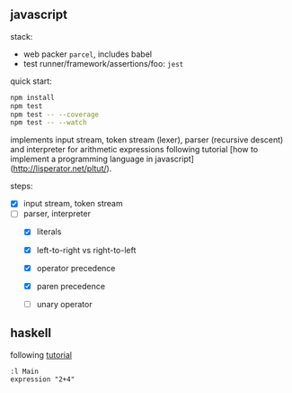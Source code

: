 ## javascript

stack:
-   web packer `parcel`, includes babel
-   test runner/framework/assertions/foo: `jest`

quick start:
```sh
npm install
npm test
npm test -- --coverage
npm test -- --watch
```

implements input stream, token stream (lexer), parser (recursive descent)
and interpreter for arithmetic expressions following tutorial
[how to implement a programming language in javascript]
(http://lisperator.net/pltut/).

steps:
-   [x] input stream, token stream
-   [ ] parser, interpreter
    -   [x] literals
    -   [x] left-to-right vs right-to-left
    -   [x] operator precedence
    -   [x] paren precedence
    -   [ ] unary operator


## haskell

following [tutorial](https://alephnullplex.github.io/cradle/)

```ghci
:l Main
expression "2+4"
```
